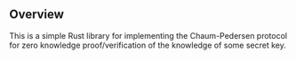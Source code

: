 ## Overview

This is a simple Rust library for implementing the Chaum-Pedersen protocol for zero knowledge proof/verification of the knowledge of some secret key. 
